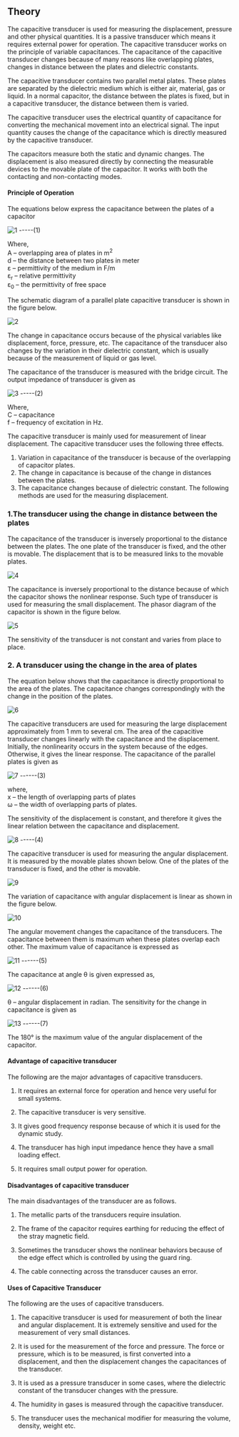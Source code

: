 ## Theory

The capacitive transducer is used for measuring the displacement, pressure and other physical quantities. It is a passive transducer which means it requires external power for operation. The capacitive transducer works on the principle of variable capacitances. The capacitance of the capacitive transducer changes because of many reasons like overlapping plates, changes in distance between the plates and dielectric constants.
 
The capacitive transducer contains two parallel metal plates. These plates are separated by the dielectric medium which is either air, material, gas or liquid. In a normal capacitor, the distance between the plates is fixed, but in a capacitive transducer, the distance between them is varied.

The capacitive transducer uses the electrical quantity of capacitance for converting the mechanical movement into an electrical signal. The input quantity causes the change of the capacitance which is directly measured by the capacitive transducer.

The capacitors measure both the static and dynamic changes. The displacement is also measured directly by connecting the measurable devices to the movable plate of the capacitor. It works with both the contacting and non-contacting modes.

#### Principle of Operation  
The equations below express the capacitance between the plates of a capacitor

![1](images/figure1.jpg) -----(1)

Where,<br> A – overlapping area of plates in m<sup>2</sup><br>
d – the distance between two plates in meter<br>
ε – permittivity of the medium in F/m<br>
ε<sub>r</sub> – relative permittivity<br>
ε<sub>0</sub> – the permittivity of free space<br>

The schematic diagram of a parallel plate capacitive transducer is shown in the figure below. 

![2](images/figure2.jpg)
 
The change in capacitance occurs because of the physical variables like displacement, force, pressure, etc. The capacitance of the transducer also changes by the variation in their dielectric constant, which is usually because of the measurement of liquid or gas level.

The capacitance of the transducer is measured with the bridge circuit. The output impedance of transducer is given as

![3](images/figure3.jpg) -----(2)

Where, <br> C – capacitance<br>
f – frequency of excitation in Hz.<br>

The capacitive transducer is mainly used for measurement of linear displacement. The capacitive transducer uses the following three effects.
1.	Variation in capacitance of the transducer is because of the overlapping of capacitor plates.
2.	The change in capacitance is because of the change in distances between the plates.
3.	The capacitance changes because of dielectric constant.
The following methods are used for the measuring displacement.

### 1.The transducer using the change in distance between the plates 

 The capacitance of the transducer is inversely proportional to the distance between the plates. The one plate of the transducer is fixed, and the other is movable. The displacement that is to be measured links to the movable plates.
 
 ![4](images/figure4(1).png)

 
The capacitance is inversely proportional to the distance because of which the capacitor shows the nonlinear response. Such type of transducer is used for measuring the small displacement. The phasor diagram of the capacitor is shown in the figure below. 

![5](images/figure5.jpg)

The sensitivity of the transducer is not constant and varies from place to place.

### 2. A transducer using the change in the area of plates 
The equation below shows that the capacitance is directly proportional to the area of the plates. The capacitance changes correspondingly with the change in the position of the plates.

![6](images/figure6(1).jpg)

The capacitive transducers are used for measuring the large displacement approximately from 1 mm to several cm. The area of the capacitive transducer changes linearly with the capacitance and the displacement. Initially, the nonlinearity occurs in the system because of the edges. Otherwise, it gives the linear response.
The capacitance of the parallel plates is given as 

![7](images/figure7.jpg) ------(3)
 
where,<br> x – the length of overlapping parts of plates<br>
ω – the width of overlapping parts of plates.<br>

The sensitivity of the displacement is constant, and therefore it gives the linear relation between the capacitance and displacement.
 
 ![8](images/figure8.jpg) -----(4)
 
The capacitive transducer is used for measuring the angular displacement. It is measured by the movable plates shown below. One of the plates of the transducer is fixed, and the other is movable.

![9](images/figure9.jpg)

The variation of capacitance with angular displacement is linear as shown in the figure below.
 
 ![10](images/figure10.jpg)

The angular movement changes the capacitance of the transducers. The capacitance between them is maximum when these plates overlap each other. The maximum value of capacitance is expressed as 

![11](images/figure11.jpg) ------(5)
 
The capacitance at angle θ is given expressed as,
 
 ![12](images/figure12.jpg) ------(6)
 
θ – angular displacement in radian. The sensitivity for the change in capacitance is given as 

![13](images/figure13.jpg) ------(7)
 
The 180° is the maximum value of the angular displacement of the capacitor.

#### Advantage of capacitive transducer
The following are the major advantages of capacitive transducers.

1.	It requires an external force for operation and hence very useful for small systems.
	
2.	The capacitive transducer is very sensitive.
	
3.	It gives good frequency response because of which it is used for the dynamic study.
	
4.	The transducer has high input impedance hence they have a small loading effect.
	
5.	It requires small output power for operation.

#### Disadvantages of capacitive transducer
The main disadvantages of the transducer are as follows.

1.	The metallic parts of the transducers require insulation.

2.	The frame of the capacitor requires earthing for reducing the effect of the stray magnetic field.

3.	Sometimes the transducer shows the nonlinear behaviors because of the edge effect which is controlled by using the guard ring.

4.	The cable connecting across the transducer causes an error.

#### Uses of Capacitive Transducer
The following are the uses of capacitive transducers.

1.	The capacitive transducer is used for measurement of both the linear and angular displacement. It is extremely sensitive and used for the measurement of very small distances.

2.	It is used for the measurement of the force and pressure. The force or pressure, which is to be measured, is first converted into a displacement, and then the displacement changes the capacitances of the transducer.

3.	It is used as a pressure transducer in some cases, where the dielectric constant of the transducer changes with the pressure.

4.	The humidity in gases is measured through the capacitive transducer.

5.	The transducer uses the mechanical modifier for measuring the volume, density, weight etc.